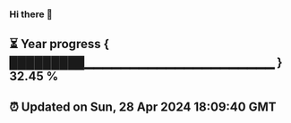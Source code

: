 ### Hi there 👋
⏳ Year progress { █████████▁▁▁▁▁▁▁▁▁▁▁▁▁▁▁▁▁▁▁▁▁ } 32.45 %
---
⏰ Updated on Sun, 28 Apr 2024 18:09:40 GMT
---
